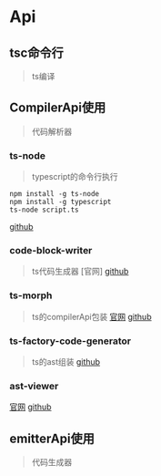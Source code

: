 # Api

## tsc命令行
>ts编译

## CompilerApi使用
> 代码解析器

### ts-node
> typescript的命令行执行
```
npm install -g ts-node
npm install -g typescript
ts-node script.ts
```
[github](https://github.com/TypeStrong/ts-node)

### code-block-writer
> ts代码生成器
[官网]
[github](https://github.com/dsherret/code-block-writer)

### ts-morph
> ts的compilerApi包装
[官网](https://ts-morph.com/)
[github](https://github.com/dsherret/ts-morph)

### ts-factory-code-generator
> ts的ast组装
[github](https://github.com/dsherret/ts-factory-code-generator-generator)
### ast-viewer
[官网](https://ts-ast-viewer.com/#)
[github](https://github.com/dsherret/ts-ast-viewer)
## emitterApi使用
> 代码生成器